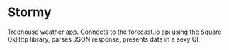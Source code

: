 # Stormy
Treehouse weather app. Connects to the forecast.io api using the Square OkHttp library, parses JSON response, presents data in a sexy UI.
